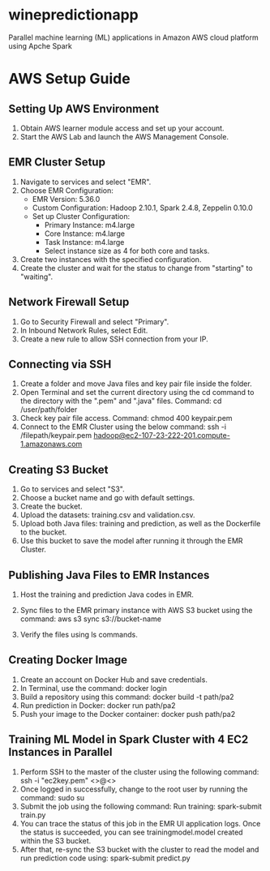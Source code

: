 # winepredictionapp
Parallel machine learning (ML) applications in Amazon AWS cloud platform using Apche Spark
# AWS Setup Guide

## Setting Up AWS Environment

1. Obtain AWS learner module access and set up your account.
2. Start the AWS Lab and launch the AWS Management Console.

## EMR Cluster Setup

1. Navigate to services and select "EMR".
2. Choose EMR Configuration:
   - EMR Version: 5.36.0
   - Custom Configuration: Hadoop 2.10.1, Spark 2.4.8, Zeppelin 0.10.0
   - Set up Cluster Configuration:
     - Primary Instance: m4.large
     - Core Instance: m4.large
     - Task Instance: m4.large
     - Select instance size as 4 for both core and tasks.
3. Create two instances with the specified configuration.
4. Create the cluster and wait for the status to change from "starting" to "waiting".

## Network Firewall Setup

1. Go to Security Firewall and select "Primary".
2. In Inbound Network Rules, select Edit.
3. Create a new rule to allow SSH connection from your IP.

## Connecting via SSH

1. Create a folder and move Java files and key pair file inside the folder.
2. Open Terminal and set the current directory using the cd command to the directory with the ".pem" and ".java" files.
   Command: cd /user/path/folder
3. Check key pair file access.
   Command: chmod 400 keypair.pem
4. Connect to the EMR Cluster using the below command:
ssh -i /filepath/keypair.pem hadoop@ec2-107-23-222-201.compute-1.amazonaws.com


## Creating S3 Bucket

1. Go to services and select "S3".
2. Choose a bucket name and go with default settings.
3. Create the bucket.
4. Upload the datasets: training.csv and validation.csv.
5. Upload both Java files: training and prediction, as well as the Dockerfile to the bucket.
6. Use this bucket to save the model after running it through the EMR Cluster.

## Publishing Java Files to EMR Instances

1. Host the training and prediction Java codes in EMR.
2. Sync files to the EMR primary instance with AWS S3 bucket using the command:
aws s3 sync s3://bucket-name

3. Verify the files using ls commands.

## Creating Docker Image

1. Create an account on Docker Hub and save credentials.
2. In Terminal, use the command: docker login
3. Build a repository using this command:
docker build -t path/pa2
4. Run prediction in Docker:
docker run path/pa2
5. Push your image to the Docker container:
docker push path/pa2


## Training ML Model in Spark Cluster with 4 EC2 Instances in Parallel

1. Perform SSH to the master of the cluster using the following command:
ssh -i "ec2key.pem" <<User>>@<<Public IPv4 DNS>>
2. Once logged in successfully, change to the root user by running the command:
sudo su
3. Submit the job using the following command:
Run training: spark-submit train.py
4. You can trace the status of this job in the EMR UI application logs. Once the status is succeeded, you can see trainingmodel.model created within the S3 bucket.
5. After that, re-sync the S3 bucket with the cluster to read the model and run prediction code using:
spark-submit predict.py



